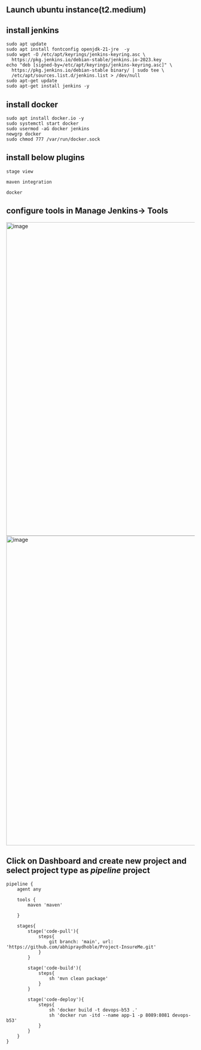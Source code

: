 ## Launch ubuntu instance(t2.medium)

## install jenkins
````
sudo apt update
sudo apt install fontconfig openjdk-21-jre  -y
sudo wget -O /etc/apt/keyrings/jenkins-keyring.asc \
  https://pkg.jenkins.io/debian-stable/jenkins.io-2023.key
echo "deb [signed-by=/etc/apt/keyrings/jenkins-keyring.asc]" \
  https://pkg.jenkins.io/debian-stable binary/ | sudo tee \
  /etc/apt/sources.list.d/jenkins.list > /dev/null
sudo apt-get update
sudo apt-get install jenkins -y
````
## install docker
````
sudo apt install docker.io -y
sudo systemctl start docker
sudo usermod -aG docker jenkins
newgrp docker
sudo chmod 777 /var/run/docker.sock
````

## install below plugins
````
stage view
````
````
maven integration
````
````
docker
````

## configure tools in Manage Jenkins-> Tools
<img width="1920" height="836" alt="image" src="https://github.com/user-attachments/assets/15c89fa2-5e98-432e-9687-9b8ead0edafa" />
<img width="1917" height="826" alt="image" src="https://github.com/user-attachments/assets/21c55a7c-0fe7-49f6-bf26-e7c547692e1c" />

## Click on Dashboard and create new project and select project type as *pipeline* project



```pipeline
pipeline {
    agent any

    tools {
        maven 'maven'
        
    }
    
    stages{
        stage('code-pull'){
            steps{
                git branch: 'main', url: 'https://github.com/abhipraydhoble/Project-InsureMe.git'
            }
        }

        stage('code-build'){
            steps{
                sh 'mvn clean package'
            }
        }

        stage('code-deploy'){
            steps{
                sh 'docker build -t devops-b53 .'
                sh 'docker run -itd --name app-1 -p 8089:8081 devops-b53'
            }
        }
    }
}
```
